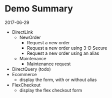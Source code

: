 Demo Summary
=============
2017-06-29


- DirectLink
    - NewOrder
        - Request a new order
        - Request a new order using 3-D Secure
        - Request a new order using an alias
    - Maintenance
        - Maintenance request
- DirectQuery (todo)
- Ecommerce
    - display the form, with or without alias
- FlexCheckout
    - display the flex checkout form





